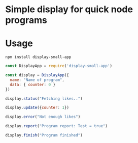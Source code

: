 # Simple display for quick node programs


# Usage

```
npm install display-small-app
```


```js
const DisplayApp = require('display-small-app')

const display = DisplayApp({
  name: "Name of program",
  data: { counter: 0 }
})

display.status("Fetching likes..")

display.update({counter: 1})

display.error("Not enough likes")

display.report("Program report: Test = true")

display.finish("Program finished")

```

